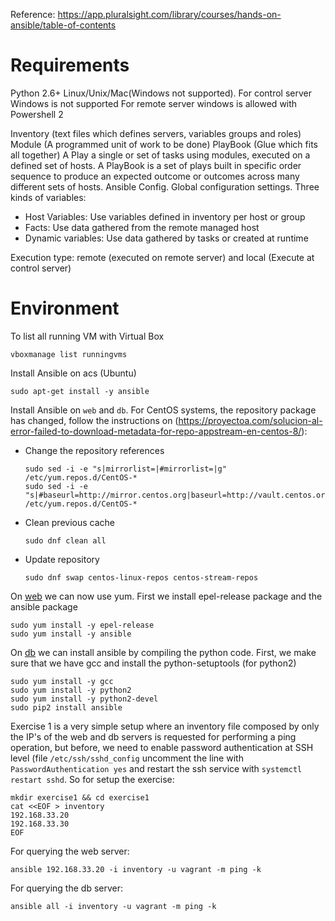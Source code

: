 Reference: https://app.pluralsight.com/library/courses/hands-on-ansible/table-of-contents

# Requirements

Python 2.6+ 
Linux/Unix/Mac(Windows not supported). 
For control server Windows is not supported
For remote server windows is allowed with Powershell 2

Inventory (text files which defines servers, variables groups and roles)
Module (A programmed unit of work to be done)
PlayBook (Glue which fits all together)
A Play a single or set of tasks using modules, executed on a defined set of hosts. A PlayBook is a set of plays built in specific order sequence to produce an expected outcome or outcomes across many different sets of hosts. 
Ansible Config. Global configuration settings.
Three kinds of variables: 
- Host Variables: Use variables defined in inventory per host or group
- Facts: Use data gathered from the remote managed host
- Dynamic variables: Use data gathered by tasks or created at runtime

Execution type: remote (executed on remote server) and local (Execute at control server)

# Environment
To list all running VM with Virtual Box

```console
vboxmanage list runningvms
```

Install Ansible on acs (Ubuntu)

```console
sudo apt-get install -y ansible
```

Install Ansible on `web` and `db`. For CentOS systems, the repository package has changed, follow the instructions on (https://proyectoa.com/solucion-al-error-failed-to-download-metadata-for-repo-appstream-en-centos-8/):
  
  - Change the repository references
    
    ```console
    sudo sed -i -e "s|mirrorlist=|#mirrorlist=|g" /etc/yum.repos.d/CentOS-*
    sudo sed -i -e "s|#baseurl=http://mirror.centos.org|baseurl=http://vault.centos.org|g" /etc/yum.repos.d/CentOS-*
    ```
    
  - Clean previous cache
    
    ```console
    sudo dnf clean all
    ```
    
  - Update repository
   
    ```console
    sudo dnf swap centos-linux-repos centos-stream-repos
    ```   
On <u>web</u> we can now use yum. First we install epel-release package and the ansible package

```console
sudo yum install -y epel-release
sudo yum install -y ansible
```
On <u>db</u> we can install ansible by compiling the python code. First, we make sure that we have gcc and install the python-setuptools (for python2)

```console
sudo yum install -y gcc
sudo yum install -y python2
sudo yum install -y python2-devel
sudo pip2 install ansible
```

Exercise 1 is a very simple setup where an inventory file composed by only the IP's of the web and db servers is requested for performing a ping operation, but before, we need to enable password authentication at SSH level (file `/etc/ssh/sshd_config` uncomment the line with `PasswordAuthentication yes` and restart the ssh service with `systemctl restart sshd`. So for setup the exercise: 

```console
mkdir exercise1 && cd exercise1
cat <<EOF > inventory
192.168.33.20
192.168.33.30
EOF
```

For querying the web server:

```console
ansible 192.168.33.20 -i inventory -u vagrant -m ping -k
```

For querying the db server: 
```console
ansible all -i inventory -u vagrant -m ping -k
```
